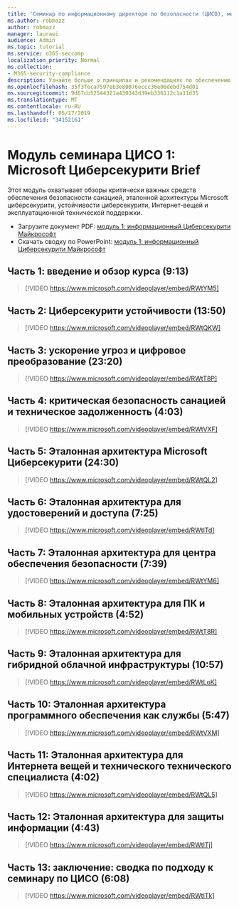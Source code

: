 ```yaml
---
title: 'Семинар по информационному директоре по безопасности (ЦИСО), модуль 1: Microsoft Циберсекурити Brief'
ms.author: robmazz
author: robmazz
manager: laurawi
audience: Admin
ms.topic: tutorial
ms.service: o365-seccomp
localization_priority: Normal
ms.collection:
- M365-security-compliance
description: Узнайте больше о принципах и рекомендациях по обеспечению безопасности модернизации в Организации.
ms.openlocfilehash: 35f3feca7597eb3e80076eccc36e00debd754d01
ms.sourcegitcommit: 9d67cb52544321a430343d39eb336112c1a11d35
ms.translationtype: MT
ms.contentlocale: ru-RU
ms.lasthandoff: 05/17/2019
ms.locfileid: "34152161"
---
```

# <a name="ciso-workshop-module-1-microsoft-cybersecurity-briefing"></a>Модуль семинара ЦИСО 1: Microsoft Циберсекурити Brief

Этот модуль охватывает обзоры критически важных средств обеспечения безопасности санацией, эталонной архитектуры Microsoft циберсекурити, устойчивости циберсекурити, Интернет-вещей и эксплуатационной технической поддержки.

- Загрузите документ PDF: [модуль 1: информационный Циберсекурити Майкрософт](media/ciso-workshop-1-cybersecurity-briefing.pdf)
- Скачать сводку по PowerPoint: [модуль 1: информационный Циберсекурити Майкрософт](https://docs.microsoft.com/office365/securitycompliance/media/ciso-workshop-1-cybersecurity-briefing.pptx)

## <a name="part-1-course-introduction-and-overview-913"></a>Часть 1: введение и обзор курса (9:13)

> [!VIDEO https://www.microsoft.com/videoplayer/embed/RWtYM5]

## <a name="part-2-cybersecurity-resilience-1350"></a>Часть 2: Циберсекурити устойчивости (13:50)

> [!VIDEO https://www.microsoft.com/videoplayer/embed/RWtQKW]

## <a name="part-3-accelerating-threats--digital-transformation-2320"></a>Часть 3: ускорение угроз и цифровое преобразование (23:20)

> [!VIDEO https://www.microsoft.com/videoplayer/embed/RWtT8P]

## <a name="part-4-critical-security-hygiene-and-technical-debt-403"></a>Часть 4: критическая безопасность санацией и техническое задолженность (4:03)

> [!VIDEO https://www.microsoft.com/videoplayer/embed/RWtVXF]

## <a name="part-5-microsoft-cybersecurity-reference-architecture-2430"></a>Часть 5: Эталонная архитектура Microsoft Циберсекурити (24:30)

> [!VIDEO https://www.microsoft.com/videoplayer/embed/RWtQL2]

## <a name="part-6-reference-architecture-for-identity-and-access-725"></a>Часть 6: Эталонная архитектура для удостоверений и доступа (7:25)

> [!VIDEO https://www.microsoft.com/videoplayer/embed/RWtITd]

## <a name="part-7-reference-architecture-for-security-operations-center-739"></a>Часть 7: Эталонная архитектура для центра обеспечения безопасности (7:39)

> [!VIDEO https://www.microsoft.com/videoplayer/embed/RWtYM6]

## <a name="part-8-reference-architecture-for-pc-and-mobile-devices-452"></a>Часть 8: Эталонная архитектура для ПК и мобильных устройств (4:52)

> [!VIDEO https://www.microsoft.com/videoplayer/embed/RWtT8R]

## <a name="part-9-reference-architecture-for-hybrid-cloud-infrastructure-1057"></a>Часть 9: Эталонная архитектура для гибридной облачной инфраструктуры (10:57)

> [!VIDEO https://www.microsoft.com/videoplayer/embed/RWtLoK]

## <a name="part-10-reference-architecture-for-software-as-a-service-547"></a>Часть 10: Эталонная архитектура программного обеспечения как службы (5:47)

> [!VIDEO https://www.microsoft.com/videoplayer/embed/RWtVXM]

## <a name="part-11-reference-architecture-for-iot-and-operational-tech-402"></a>Часть 11: Эталонная архитектура для Интернета вещей и технического технического специалиста (4:02)

> [!VIDEO https://www.microsoft.com/videoplayer/embed/RWtQL5]

## <a name="part-12-reference-architecture-for-info-protection-443"></a>Часть 12: Эталонная архитектура для защиты информации (4:43)

> [!VIDEO https://www.microsoft.com/videoplayer/embed/RWtITj]

## <a name="part-13-conclusion-summary-of-ciso-workshop-approach-608"></a>Часть 13: заключение: сводка по подходу к семинару по ЦИСО (6:08)

> [!VIDEO https://www.microsoft.com/videoplayer/embed/RWtITk]